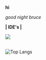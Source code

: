 **hi**

*good night bruce*
  
**| IDE's |**
<div>
<img src="https://img.shields.io/badge/Visual_Studio_Code-0078D4?style=for-the-badge&logo=visual%20studio%20code&logoColor=white"></div><br>


![Top Langs](https://github-readme-stats.vercel.app/api/top-langs/?username=luisbenicio1&theme=tokyonight)
